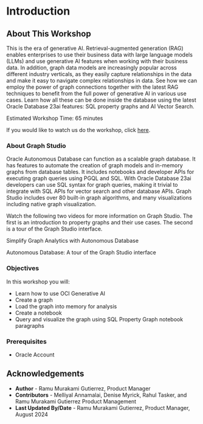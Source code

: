 # Introduction

## About This Workshop

<!---This workshop introduces key data modeling and analysis concepts using the interactive Graph Studio for working with graphs in an Autonomous Database, and the Generative AI service in OCI. It shows you how to use graph queries to enhance machine learning, vector search, RAG and LLMs for information retrieval. We will be looking at movie data, and identifying the right movie to recommend to our customers.--->
This is the era of generative AI. Retrieval-augmented generation (RAG) enables enterprises to use their business data with large language models (LLMs) and use generative AI features when working with their business data. In addition, graph data models are increasingly popular across different industry verticals, as they easily capture relationships in the data and make it easy to navigate complex relationships in data. See how we can employ the power of graph connections together with the latest RAG techniques to benefit from the full power of generative AI in various use cases. Learn how all these can be done inside the database using the latest Oracle Database 23ai features: SQL property graphs and AI Vector Search.

Estimated Workshop Time: 65 minutes

<if type="odbw">If you would like to watch us do the workshop, click [here](https://youtu.be/Ymk9TE9Q2K4).</if>

### About Graph Studio

Oracle Autonomous Database can function as a scalable graph database. It has features to automate the creation of graph models and in-memory graphs from database tables. It includes notebooks and developer APIs for executing graph queries using PGQL and SQL. With Oracle Database 23ai developers can use SQL syntax for graph queries, making it trivial to integrate with SQL APIs for vector search and other database APIs.   Graph Studio includes over 80 built-in graph algorithms, and many visualizations including native graph visualization.

Watch the following two videos for more information on Graph Studio. The first is an introduction to property graphs and their use cases. The second is a tour of the Graph Studio interface.

Simplify Graph Analytics with Autonomous Database

[](youtube:eCd-969hrak)

Autonomous Database: A tour of the Graph Studio interface

[](youtube:S6Q-IJcBkU0)

### Objectives

In this workshop you will:

* Learn how to use OCI Generative AI
* Create a graph
* Load the graph into memory for analysis
* Create a notebook
* Query and visualize the graph using SQL Property Graph notebook paragraphs

### Prerequisites

* Oracle Account
<!---
* A database user with the correct roles and privileges for working with **Graph Studio**. That is, successful completion of Lab 1 of the [Get Started with Graph Studio workshop](https://oracle-livelabs.github.io/adb/shared/adb-graph/workshops/freetier/index.html?lab=lab-1-create-graph-user)
--->

## Acknowledgements
* **Author** - Ramu Murakami Gutierrez, Product Manager
* **Contributors** -  Melliyal Annamalai, Denise Myrick, Rahul Tasker, and Ramu Murakami Gutierrez Product Management
* **Last Updated By/Date** - Ramu Murakami Gutierrez, Product Manager, August 2024
